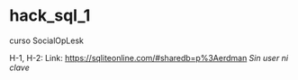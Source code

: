 # hack_sql_1
curso SocialOpLesk

H-1, H-2: 
Link: https://sqliteonline.com/#sharedb=p%3Aerdman
*Sin user ni clave*
